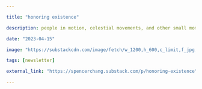 ```yaml
---

title: "honoring existence"

description: people in motion, celestial movements, and other small moments

date: "2023-04-15"

image: "https://substackcdn.com/image/fetch/w_1200,h_600,c_limit,f_jpg,q_auto:good,fl_progressive:steep/https%3A%2F%2Fsubstack-post-media.s3.amazonaws.com%2Fpublic%2Fimages%2Fd2971a05-70a0-4d17-b7ed-2f9ec9ce0bbe_1024x769.jpeg"

tags: [newsletter]

external_link: "https://spencerchang.substack.com/p/honoring-existence"

---
```

